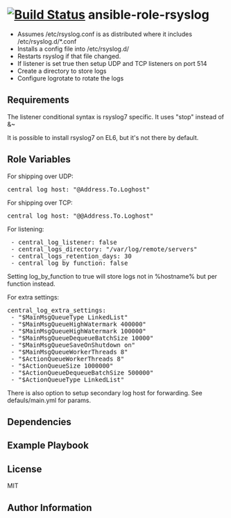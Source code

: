 [![Build Status](https://travis-ci.org/CSCfi/ansible-role-rsyslog.svg)](https://travis-ci.org/CSCfi/ansible-role-rsyslog)
ansible-role-rsyslog
=========

 - Assumes /etc/rsyslog.conf is as distributed where it includes /etc/rsyslog.d/\*.conf
 - Installs a config file into /etc/rsyslog.d/
 - Restarts rsyslog if that file changed.
 - If listener is set true then setup UDP and TCP listeners on port 514
 - Create a directory to store logs
 - Configure logrotate to rotate the logs

Requirements
------------

The listener conditional syntax is rsyslog7 specific. It uses "stop" instead of &~

It is possible to install rsyslog7 on EL6, but it's not there by default.

Role Variables
--------------

For shipping over UDP:
<pre>
central_log_host: "@Address.To.Loghost"
</pre>
For shipping over TCP:
<pre>
central_log_host: "@@Address.To.Loghost"
</pre>
For listening:
<pre>
 - central_log_listener: false
 - central_logs_directory: "/var/log/remote/servers"
 - central_logs_retention_days: 30
 - central_log_by_function: false
</pre>
Setting log_by_function to true will store logs not in %hostname% but per function instead.

For extra settings:
<pre>
central_log_extra_settings:
 - "$MainMsgQueueType LinkedList"
 - "$MainMsgQueueHighWatermark 400000"
 - "$MainMsgQueueHighWatermark 100000"
 - "$MainMsgQueueDequeueBatchSize 10000"
 - "$MainMsgQueueSaveOnShutdown on"
 - "$MainMsgQueueWorkerThreads 8"
 - "$ActionQueueWorkerThreads 8"
 - "$ActionQueueSize 1000000"
 - "$ActionQueueDequeueBatchSize 500000"
 - "$ActionQueueType LinkedList"
</pre>

There is also option to setup secondary log host for forwarding. See defauls/main.yml for params.

Dependencies
------------

Example Playbook
----------------

License
-------

MIT

Author Information
------------------
